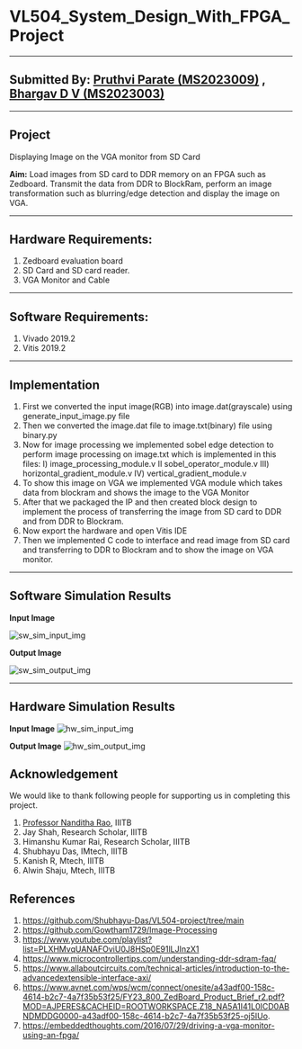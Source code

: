 # VL504_System_Design_With_FPGA_Project
-------------------
## Submitted By: [Pruthvi Parate (MS2023009)](https://github.com/Pruthvi-Parate) , [Bhargav D V (MS2023003)](https://github.com/bhargav-vlsi)
---------------------
## Project
Displaying Image on the VGA monitor from SD Card  

**Aim:** Load images from SD card to DDR memory on an FPGA such as Zedboard. Transmit the data from DDR to BlockRam, perform an image transformation such as blurring/edge detection and display the image on VGA.

-----------------------
## Hardware Requirements: 

1. Zedboard evaluation board
2. SD Card and SD card reader.
3. VGA Monitor and Cable
-------------------------
## Software Requirements: 
1. Vivado 2019.2
2. Vitis 2019.2
----------------------------
## Implementation  

1. First we converted the input image(RGB) into image.dat(grayscale) using generate_input_image.py file    
2. Then we converted the image.dat file to image.txt(binary) file using binary.py    
3. Now for image processing we implemented sobel edge detection to perform image processing on image.txt which is implemented in this files: I) image_processing_module.v  II sobel_operator_module.v  III) horizontal_gradient_module.v 
 IV) vertical_gradient_module.v    
4. To show this image on VGA we implemented VGA module which takes data from blockram and shows the image to the VGA Monitor    
5. After that we packaged the IP and then created block design to implement the process of transferring the image from SD card to DDR and from DDR to Blockram.    
6. Now export the hardware and open Vitis IDE  
7. Then we implemented C code to interface and read image from SD card and transferring to DDR to Blockram and to show the image on VGA monitor.
--------------------
## Software Simulation Results  
 
**Input Image**  

![sw_sim_input_img](https://github.com/Pruthvi-Parate/VL504_FPGA_Project/assets/72121158/951e0943-ce3f-4635-89d5-96dbbfd0c7b7)  

**Output Image**  

![sw_sim_output_img](https://github.com/Pruthvi-Parate/VL504_FPGA_Project/assets/72121158/f119e64b-6c09-450c-a2f1-3c5ec57161ec)   


---------------------------------
## Hardware Simulation Results
**Input Image**
![hw_sim_input_img](https://github.com/Pruthvi-Parate/VL504_FPGA_Project/assets/72121158/ead477db-b66c-48f3-8909-5aeec5624971)  

**Output Image**
![hw_sim_output_img](https://github.com/Pruthvi-Parate/VL504_FPGA_Project/assets/72121158/6429fdfc-3476-4b8c-af49-d05b9dcc174d)  

## Acknowledgement
We would like to thank following people for supporting us in completing this project.
1. [Professor Nanditha Rao](https://www.iiitb.ac.in/faculty/nanditha-rao), IIITB
2. Jay Shah, Research Scholar, IIITB
3. Himanshu Kumar Rai, Research Scholar, IIITB
4. Shubhayu Das, IMtech, IIITB
5. Kanish R, Mtech, IIITB
6. Alwin Shaju, Mtech, IIITB


## References
1. https://github.com/Shubhayu-Das/VL504-project/tree/main
2. https://github.com/Gowtham1729/Image-Processing
3. https://www.youtube.com/playlist?list=PLXHMvqUANAFOviU0J8HSp0E91lLJInzX1
4. https://www.microcontrollertips.com/understanding-ddr-sdram-faq/
5. https://www.allaboutcircuits.com/technical-articles/introduction-to-the-advancedextensible-interface-axi/
6. https://www.avnet.com/wps/wcm/connect/onesite/a43adf00-158c-4614-b2c7-4a7f35b53f25/FY23_800_ZedBoard_Product_Brief_r2.pdf?MOD=AJPERES&CACHEID=ROOTWORKSPACE.Z18_NA5A1I41L0ICD0ABNDMDDG0000-a43adf00-158c-4614-b2c7-4a7f35b53f25-oj5IUo.
7. https://embeddedthoughts.com/2016/07/29/driving-a-vga-monitor-using-an-fpga/
